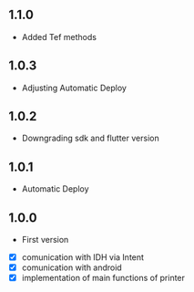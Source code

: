 ## 1.1.0

- Added Tef methods

## 1.0.3

- Adjusting Automatic Deploy

## 1.0.2

- Downgrading sdk and flutter version

## 1.0.1

- Automatic Deploy

## 1.0.0

- First version
- [x] comunication with IDH via Intent
- [x] comunication with android
- [x] implementation of main functions of printer
